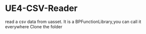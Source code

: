 # UE4-CSV-Reader
read a csv data from uasset.
It is a BPFunctionLibrary,you can call it everywhere
Clone the folder 
